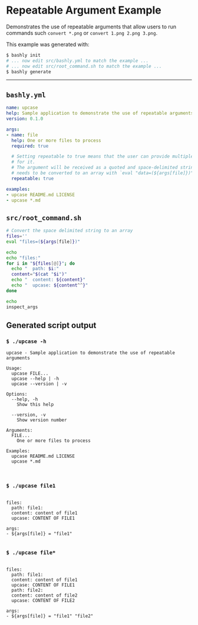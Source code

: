 # Repeatable Argument Example

Demonstrates the use of repeatable arguments that allow users to run commands
such `convert *.png` or `convert 1.png 2.png 3.png`.

This example was generated with:

```bash
$ bashly init
# ... now edit src/bashly.yml to match the example ...
# ... now edit src/root_command.sh to match the example ...
$ bashly generate
```

<!-- include: src/root_command.sh -->

-----

## `bashly.yml`

```yaml
name: upcase
help: Sample application to demonstrate the use of repeatable arguments
version: 0.1.0

args:
- name: file
  help: One or more files to process
  required: true

  # Setting repeatable to true means that the user can provide multiple arguments
  # for it.
  # The argument will be received as a quoted and space-delimited string which
  # needs to be converted to an array with `eval "data=(${args[file]})"`
  repeatable: true

examples:
- upcase README.md LICENSE
- upcase *.md
```

## `src/root_command.sh`

```bash
# Convert the space delimited string to an array
files=''
eval "files=(${args[file]})"

echo
echo "files:"
for i in "${files[@]}"; do
  echo "  path: $i:"
  content="$(cat "$i")"
  echo "  content: ${content}"
  echo "  upcase: ${content^^}"
done

echo
inspect_args

```


## Generated script output

### `$ ./upcase -h`

```shell
upcase - Sample application to demonstrate the use of repeatable arguments

Usage:
  upcase FILE...
  upcase --help | -h
  upcase --version | -v

Options:
  --help, -h
    Show this help

  --version, -v
    Show version number

Arguments:
  FILE...
    One or more files to process

Examples:
  upcase README.md LICENSE
  upcase *.md



```

### `$ ./upcase file1`

```shell

files:
  path: file1:
  content: content of file1
  upcase: CONTENT OF FILE1

args:
- ${args[file]} = "file1"


```

### `$ ./upcase file*`

```shell

files:
  path: file1:
  content: content of file1
  upcase: CONTENT OF FILE1
  path: file2:
  content: content of file2
  upcase: CONTENT OF FILE2

args:
- ${args[file]} = "file1" "file2"


```



